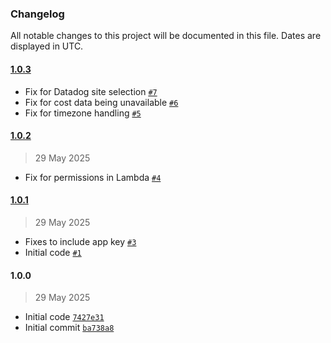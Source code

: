 ### Changelog

All notable changes to this project will be documented in this file. Dates are displayed in UTC.

#### [1.0.3](https://github.com/isotoma/datadog-costs-metrics-sender-cdk/compare/1.0.2...1.0.3)

- Fix for Datadog site selection [`#7`](https://github.com/isotoma/datadog-costs-metrics-sender-cdk/pull/7)
- Fix for cost data being unavailable [`#6`](https://github.com/isotoma/datadog-costs-metrics-sender-cdk/pull/6)
- Fix for timezone handling [`#5`](https://github.com/isotoma/datadog-costs-metrics-sender-cdk/pull/5)

#### [1.0.2](https://github.com/isotoma/datadog-costs-metrics-sender-cdk/compare/1.0.1...1.0.2)

> 29 May 2025

- Fix for permissions in Lambda [`#4`](https://github.com/isotoma/datadog-costs-metrics-sender-cdk/pull/4)

#### [1.0.1](https://github.com/isotoma/datadog-costs-metrics-sender-cdk/compare/1.0.0...1.0.1)

> 29 May 2025

- Fixes to include app key [`#3`](https://github.com/isotoma/datadog-costs-metrics-sender-cdk/pull/3)
- Initial code [`#1`](https://github.com/isotoma/datadog-costs-metrics-sender-cdk/pull/1)

#### 1.0.0

> 29 May 2025

- Initial code [`7427e31`](https://github.com/isotoma/datadog-costs-metrics-sender-cdk/commit/7427e311d4981f1fb3ffcc43301fdc1cb3786925)
- Initial commit [`ba738a8`](https://github.com/isotoma/datadog-costs-metrics-sender-cdk/commit/ba738a8091113949819409cd55736bd448551c5d)
